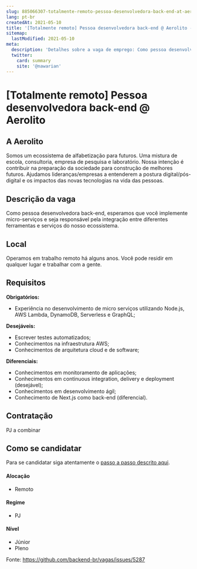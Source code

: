 ```yaml
---
slug: 885066307-totalmente-remoto-pessoa-desenvolvedora-back-end-at-aerolito
lang: pt-br
createdAt: 2021-05-10
title: '[Totalmente remoto] Pessoa desenvolvedora back-end @ Aerolito - Vaga de Emprego'
sitemap:
  lastModified: 2021-05-10
meta:
  description: 'Detalhes sobre a vaga de emprego: Como pessoa desenvolvedora back-end, esperamos que você implemente micro-serviços e seja responsável pela integração entre diferentes ferramentas e serviços do nosso ecossistema.'
  twitter:
    card: summary
    site: '@nawarian'
---
```


# [Totalmente remoto] Pessoa desenvolvedora back-end @ Aerolito

## A Aerolito

Somos um ecossistema de alfabetização para futuros. Uma mistura de escola, consultoria, empresa de pesquisa e laboratório. Nossa intenção é contribuir na preparação da sociedade para construção de melhores futuros. Ajudamos lideranças/empresas a entenderem a postura digital/pós-digital e os impactos das novas tecnologias na vida das pessoas.


## Descrição da vaga

Como pessoa desenvolvedora back-end, esperamos que você implemente micro-serviços e seja responsável pela integração entre diferentes ferramentas e serviços do nosso ecossistema.

## Local

Operamos em trabalho remoto há alguns anos. Você pode residir em qualquer lugar e trabalhar com a gente.

## Requisitos

**Obrigatórios:**
- Experiência no desenvolvimento de micro serviços utilizando Node.js, AWS Lambda, DynamoDB, Serverless e GraphQL;

**Desejáveis:**
- Escrever testes automatizados;
- Conhecimentos na infraestrutura AWS;
- Conhecimentos de arquitetura cloud e de software;

**Diferenciais:**
- Conhecimentos em monitoramento de aplicações;
- Conhecimentos em continuous integration, delivery e deployment (desejável);
- Conhecimentos em desenvolvimento ágil;
- Conhecimento de Next.js como back-end (diferencial).

## Contratação

PJ a combinar

## Como se candidatar

Para se candidatar siga atentamente o [passo a passo descrito aqui](https://medium.com/aerolito/a-aerolito-est%C3%A1-contratando-vagas-para-back-end-e-front-end-c4185ab3d445). 

#### Alocação
- Remoto

#### Regime
- PJ

#### Nível
- Júnior
- Pleno



Fonte: https://github.com/backend-br/vagas/issues/5287